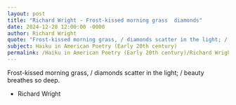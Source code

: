 ```yaml
---
layout: post
title: "Richard Wright - Frost-kissed morning grass  diamonds"
date: 2024-12-28 12:00:00 -0000
author: Richard Wright
quote: "Frost-kissed morning grass, / diamonds scatter in the light; / beauty breathes so deep."
subject: Haiku in American Poetry (Early 20th century)
permalink: /Haiku in American Poetry (Early 20th century)/Richard Wright/Richard Wright - Frost-kissed morning grass  diamonds
---
```


Frost-kissed morning grass, / diamonds scatter in the light; / beauty breathes so deep.

- Richard Wright
